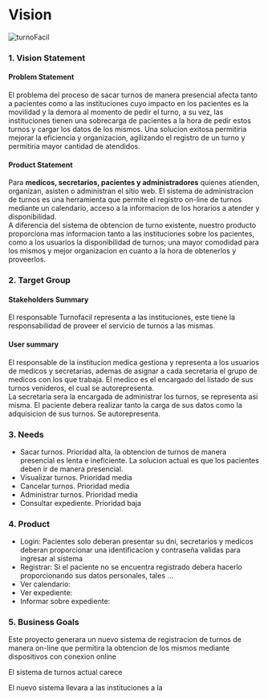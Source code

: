 # Vision
<!-- Ponemos un fondo? -->
<!-- Responsable TURNOFACIL? [2.1] -->
<!-- Representacion secretaria [2.2] -->
<!-- -->

![turnoFacil](https://p0.piqsels.com/preview/460/190/356/medical-senior-health-doctor.jpg)

### 1. Vision Statement
####  Problem Statement
El problema del proceso de sacar turnos de manera presencial afecta tanto a pacientes como a las instituciones cuyo impacto en los pacientes es la movilidad y la demora al momento de pedir el turno, a su vez, las instituciones tienen una sobrecarga de pacientes a la hora de pedir estos turnos y cargar los datos de los mismos. Una solucion exitosa permitiria mejorar la eficiencia y organizacion, agilizando el registro de un turno y permitiria mayor cantidad de atendidos.
#### Product Statement
Para **medicos, secretarios, pacientes y administradores** quienes atienden, organizan, asisten o administran el sitio web.
El sistema de administracion de turnos es una herramienta que permite el registro on-line de turnos mediante un calendario, acceso a la informacion de los horarios a atender y disponibilidad. \
A diferencia del sistema de obtencion de turno existente, nuestro producto proporciona mas informacion tanto a las instituciones sobre los pacientes, como a los usuarios la disponibilidad de turnos; una mayor comodidad para los mismos y mejor organizacion en cuanto a la hora de obtenerlos y proveerlos.
### 2. Target Group
#### Stakeholders Summary
El responsable Turnofacil representa a las instituciones, este tiene la responsabilidad de proveer el servicio de turnos a las mismas. 





#### User summary
El responsable de la institucion medica gestiona y representa a los usuarios de medicos y secretarias, ademas de asignar a cada secretaria el grupo de medicos con los que trabaja.
El medico es el encargado del listado de sus turnos venideros, el cual se autorepresenta. \
La secretaria sera la encargada de administrar los turnos, se representa asi misma. <!-- Representacion secretaria -->
El paciente debera realizar tanto la carga de sus datos como la adquisicion de sus turnos. Se autorepresenta.

### 3. Needs
- Sacar turnos. Prioridad alta, la obtencion de turnos de manera presencial es lenta e ineficiente. La solucion actual es que los pacientes deben ir de manera presencial.
- Visualizar turnos. Prioridad media
- Cancelar turnos. Prioridad media
- Administrar turnos. Prioridad media
- Consultar expediente. Prioridad baja

### 4. Product
- Login: Pacientes solo deberan presentar su dni, secretarios y medicos deberan proporcionar una identificacion y contraseña validas para ingresar al sistema
- Registrar: Si el paciente no se encuentra registrado debera hacerlo proporcionando sus datos personales, tales ...
- Ver calendario:
- Ver expediente:
- Informar sobre expediente:

### 5. Business Goals
Este proyecto generara un nuevo sistema de registracion de turnos de manera on-line que permitira la obtencion de los mismos mediante dispositivos con conexion online

El sistema de turnos actual carece 

El nuevo sistema llevara a las instituciones a la 
